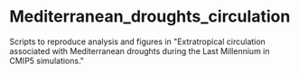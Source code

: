 # Mediterranean_droughts_circulation
Scripts to reproduce analysis and figures in "Extratropical circulation associated with Mediterranean droughts during the Last Millennium in CMIP5 simulations."
